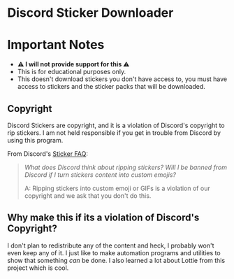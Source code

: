 # Discord Sticker Downloader

# Important Notes

- **⚠ I will not provide support for this ⚠**
- This is for educational purposes only.
- This doesn't download stickers you don't have access to, you must have access to stickers and the sticker packs that will be downloaded.

## Copyright

Discord Stickers are copyright, and it is a violation of Discord's copyright to rip stickers. I am not held responsible if you get in trouble from Discord by using this program.

From Discord's [Sticker FAQ](https://dis.gd/stickersfaq):

> _What does Discord think about ripping stickers? Will I be banned from Discord if I turn stickers content into custom emojis?_
>
> A: Ripping stickers into custom emoji or GIFs is a violation of our copyright and we ask that you don't do this.

## Why make this if its a violation of Discord's Copyright?

I don't plan to redistribute any of the content and heck, I probably won't even keep any of it. I just like to make automation programs and utilities to show that something _can_ be done. I also learned a lot about Lottie from this project which is cool.
